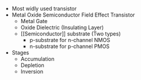 - Most widly used transistor
- Metal Oxide Semiconductor Field Effect Transistor
	- Metal Gate
	- Oxide Dielectric (Insulating Layer)
	- [[Semiconductor]] substrate (Two types)
		- p-substrate for n-channel NMOS
		- n-substrate for p-channel PMOS
- Stages
	- Accumulation
	- Depletion
	- Inversion